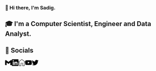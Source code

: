 ### :wave: Hi there, I'm Sadig. 

## :mortar_board: I'm a Computer Scientist, Engineer and Data Analyst.

## :iphone: Socials

[<img align="left" alt="codeSTACKr | Email" width="22px" src="https://github.com/sadigaxund/GeneralRepo/blob/main/icons/gmail.svg" />][mail]
[<img align="left" alt="codeSTACKr | LinkedIn" width="22px" src="https://github.com/sadigaxund/GeneralRepo/blob/main/icons/linkedin.svg" />][linkedin]
[<img align="left" alt="codeSTACKr.com" width="22px" src="https://github.com/sadigaxund/GeneralRepo/blob/main/icons/home.png" />][website]
[<img align="left" alt="codeSTACKr | YouTube" width="22px" src="https://github.com/sadigaxund/GeneralRepo/blob/main/icons/youtube.svg" />][youtube]
[<img align="left" alt="codeSTACKr | Twitter" width="22px" src="https://github.com/sadigaxund/GeneralRepo/blob/main/icons/twitter.svg" />][twitter]
<br>

[website]: https://sakhund.netlify.app
[twitter]: https://twitter.com/sadigaxund
[youtube]: https://www.youtube.com/channel/UC2gQPeLhl99dIn_xDaWeVQA
[linkedin]: https://www.linkedin.com/in/sakhund
[mail]: mailto:sadigaxund@gmail.com?subject=Github
[license]: /LICENSE
[profile]: https://github.com/sadigaxund
